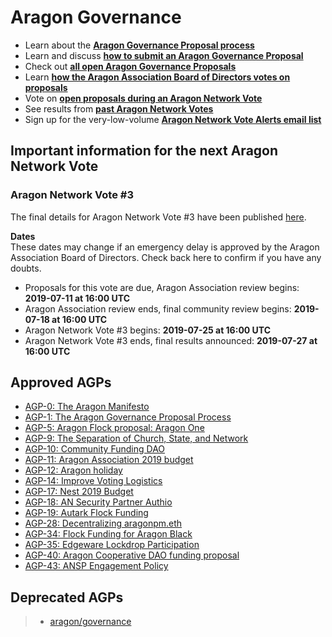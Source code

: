 # Aragon Governance

- Learn about the [**Aragon Governance Proposal process**](https://github.com/aragon/AGPs/blob/master/AGPs/AGP-1.md)
- Learn and discuss [**how to submit an Aragon Governance Proposal**](https://forum.aragon.org/t/how-to-create-an-aragon-governance-proposal/374)
- Check out [**all open Aragon Governance Proposals**](https://github.com/aragon/AGPs/pulls)
- Learn [**how the Aragon Association Board of Directors votes on proposals**](https://github.com/aragon/AGPs/blob/master/aa_board_review.md)
- Vote on [**open proposals during an Aragon Network Vote**](https://survey.aragon.org)
- See results from [**past Aragon Network Votes**](https://github.com/aragon/AGPs/tree/master/votes)
- Sign up for the very-low-volume [**Aragon Network Vote Alerts email list**](https://one.us15.list-manage.com/subscribe?u=a590aa3843a54b079d48e6e18&id=9b7f365936)

## Important information for the next Aragon Network Vote

### Aragon Network Vote #3

The final details for Aragon Network Vote #3 have been published [here](https://blog.aragon.org/final-details-for-aragon-network-vote-3/).

**Dates**  
These dates may change if an emergency delay is approved by the Aragon Association Board of Directors. Check back here to confirm if you have any doubts.

- Proposals for this vote are due, Aragon Association review begins: **2019-07-11 at 16:00 UTC**
- Aragon Association review ends, final community review begins: **2019-07-18 at 16:00 UTC**
- Aragon Network Vote #3 begins: **2019-07-25 at 16:00 UTC**
- Aragon Network Vote #3 ends, final results announced: **2019-07-27 at 16:00 UTC**

## Approved AGPs

- [AGP-0: The Aragon Manifesto](https://github.com/aragon/AGPs/blob/master/AGPs/AGP-0.md)
- [AGP-1: The Aragon Governance Proposal Process](https://github.com/aragon/AGPs/blob/master/AGPs/AGP-1.md)
- [AGP-5: Aragon Flock proposal: Aragon One](https://github.com/aragon/AGPs/blob/master/AGPs/AGP-5.md)
- [AGP-9: The Separation of Church, State, and Network](https://github.com/aragon/AGPs/blob/master/AGPs/AGP-9.md)
- [AGP-10: Community Funding DAO](https://github.com/aragon/AGPs/blob/master/AGPs/AGP-10.md)
- [AGP-11: Aragon Association 2019 budget](https://github.com/aragon/AGPs/blob/master/AGPs/AGP-11.md)
- [AGP-12: Aragon holiday](https://github.com/aragon/AGPs/blob/master/AGPs/AGP-12.md)
- [AGP-14: Improve Voting Logistics](https://github.com/aragon/AGPs/blob/master/AGPs/AGP-14.md)
- [AGP-17: Nest 2019 Budget](https://github.com/aragon/AGPs/blob/master/AGPs/AGP-17.md)
- [AGP-18: AN Security Partner Authio](https://github.com/aragon/AGPs/blob/master/AGPs/AGP-18.md)
- [AGP-19: Autark Flock Funding](https://github.com/aragon/AGPs/blob/master/AGPs/AGP-19.md)
- [AGP-28: Decentralizing aragonpm.eth](https://github.com/aragon/AGPs/blob/master/AGPs/AGP-28.md)
- [AGP-34: Flock Funding for Aragon Black](https://github.com/aragon/AGPs/blob/master/AGPs/AGP-34.md)
- [AGP-35: Edgeware Lockdrop Participation](https://github.com/aragon/AGPs/blob/master/AGPs/AGP-35.md)
- [AGP-40: Aragon Cooperative DAO funding proposal](https://github.com/aragon/AGPs/blob/master/AGPs/AGP-40.md)
- [AGP-43: ANSP Engagement Policy](https://github.com/aragon/AGPs/blob/master/AGPs/AGP-43.md)

## Deprecated AGPs

> - [aragon/governance](https://github.com/aragon/governance/)
